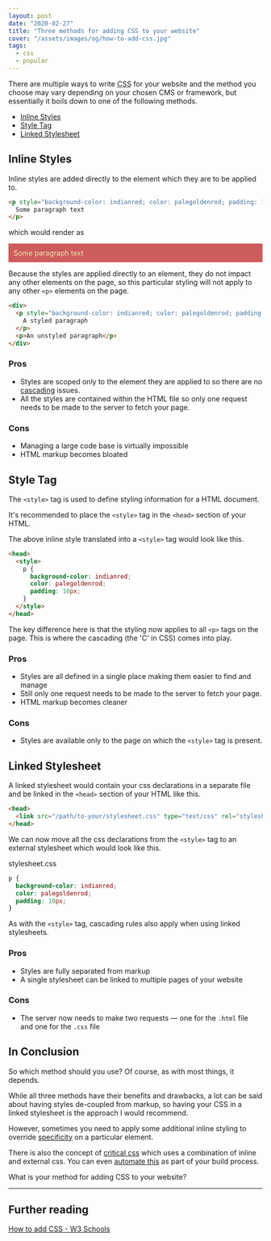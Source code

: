 ```yaml
---
layout: post
date: "2020-02-27"
title: "Three methods for adding CSS to your website"
cover: "/assets/images/og/how-to-add-css.jpg"
tags:
  - css
  - popular
---
```


There are multiple ways to write <abbr title="Cascading Style Sheet">CSS</abbr> for your website and the method you choose may vary depending on your chosen CMS or framework, but essentially it boils down to one of the following methods.

- [Inline Styles](#Inline-Styles)
- [Style Tag](#Style-Tag)
- [Linked Stylesheet](#Linked-Stylesheet)

## Inline Styles

Inline styles are added directly to the element which they are to be applied to.

```html
<p style="background-color: indianred; color: palegoldenrod; padding: 10px;">
  Some paragraph text
</p>
```

which would render as

<p style="background-color: indianred; color: palegoldenrod; padding: 10px;">
  Some paragraph text
</p>

Because the styles are applied directly to an element, they do not impact any other elements on the page, so this particular styling will not apply to any other `<p>` elements on the page.

```html
<div>
  <p style="background-color: indianred; color: palegoldenrod; padding: 10px;">
    A styled paragraph
  </p>
  <p>An unstyled paragraph</p>
</div>
```

### Pros

- Styles are scoped only to the element they are applied to so there are no [cascading](https://developer.mozilla.org/en-US/docs/Web/CSS/Cascade) issues.
- All the styles are contained within the HTML file so only one request needs to be made to the server to fetch your page.

### Cons

- Managing a large code base is virtually impossible
- HTML markup becomes bloated

## Style Tag

The `<style>` tag is used to define styling information for a HTML document.

It's recommended to place the `<style>` tag in the `<head>` section of your HTML.

The above inline style translated into a `<style>` tag would look like this.

```html
<head>
  <style>
    p {
      background-color: indianred;
      color: palegoldenrod;
      padding: 10px;
    }
  </style>
</head>
```

The key difference here is that the styling now applies to all `<p>` tags on the page. This is where the cascading (the 'C' in CSS) comes into play.

### Pros

- Styles are all defined in a single place making them easier to find and manage
- Still only one request needs to be made to the server to fetch your page.
- HTML markup becomes cleaner

### Cons

- Styles are available only to the page on which the `<style>` tag is present.

## Linked Stylesheet

A linked stylesheet would contain your css declarations in a separate file and be linked in the `<head>` section of your HTML like this.

```html
<head>
  <link src="/path/to-your/stylesheet.css" type="text/css" rel="stylesheet" />
</head>
```

We can now move all the css declarations from the `<style>` tag to an external stylesheet which would look like this.

<div class="file">stylesheet.css</div>

```css
p {
  background-color: indianred;
  color: palegoldenrod;
  padding: 10px;
}
```

As with the `<style>` tag, cascading rules also apply when using linked stylesheets.

### Pros

- Styles are fully separated from markup
- A single stylesheet can be linked to multiple pages of your website

### Cons

- The server now needs to make two requests &mdash; one for the `.html` file and one for the `.css` file

## In Conclusion

So which method should you use? Of course, as with most things, it depends.

While all three methods have their benefits and drawbacks, a lot can be said about having styles de-coupled from markup, so having your CSS in a linked stylesheet is the approach I would recommend.

However, sometimes you need to apply some additional inline styling to override [specificity](https://developer.mozilla.org/en-US/docs/Web/CSS/Specificity) on a particular element.

There is also the concept of [critical css](https://www.smashingmagazine.com/2015/08/understanding-critical-css/) which uses a combination of inline and external css. You can even [automate this](https://github.com/addyosmani/critical) as part of your build process.

What is your method for adding CSS to your website?

---

## Further reading

[How to add CSS - W3 Schools](https://www.w3schools.com/css/css_howto.asp)
